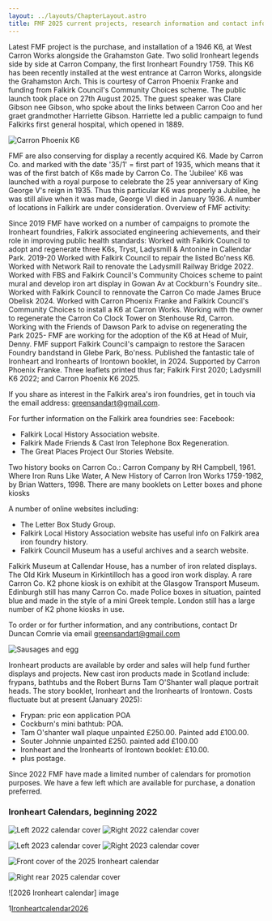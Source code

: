 ```yaml
---
layout: ../layouts/ChapterLayout.astro
title: FMF 2025 current projects, research information and contact info
---
```

Latest FMF project is the purchase, and installation of a 1946 K6, at West Carron Works alongside the Grahamston Gate. Two solid Ironheart legends side by side at Carron Company, the first Ironheart Foundry 1759. 
This K6 has been recently installed at the west entrance at Carron Works, alongside the Grahamston Arch. This is courtesy of Carron Phoenix Franke and funding from Falkirk Council's Community Choices scheme. The public launch took place on 27th August 2025. The guest speaker was Clare Gibson nee Gibson, who spoke about the links between Carron Coo and her graet grandmother Harriette Gibson. Harriette led a public campaign to fund Falkirks first general hospital, which opened in 1889. 

![Carron Phoenix K6](CarronPhoenixK6)

FMF are also conserving for display a recently acquired K6. Made by Carron Co. and marked with the date '35/1' = first part of 1935, which means that it was of the first batch of K6s made by Carron Co. The 'Jubilee' K6 was launched with a royal purpose to celebrate the 25 year anniversary of King George V's reign in 1935. Thus this particular K6 was properly a Jubilee, he was still alive when it was made, George VI died in January 1936. A number of locations in Falkirk are under consideration.
Overview of FMF activity: 

Since 2019 FMF have worked on a number of campaigns to promote the Ironheart foundries, Falkirk associated engineering achievements, and their role in improving public health standards:
Worked with Falkirk Council to adopt and regenerate three K6s, Tryst, Ladysmill & Antonine in Callendar Park. 2019-20
Worked with Falkirk Council to repair the listed Bo'ness K6.
Worked with Network Rail to renovate the Ladysmill Railway Bridge 2022.
Worked with FBS and Falkirk Council's Community Choices scheme to paint mural and develop iron art display in Gowan Av at Cockburn's Foundry site..
Worked with Falkirk Council to rennovate the Carron Co made James Bruce Obelisk 2024.
Worked with Carron Phoenix Franke and Falkirk Council's Community Choices to install a K6 at Carron Works.
Working with the owner to regenerate the Carron Co Clock Tower on Stenhouse Rd, Carron.
Working with the Friends of Dawson Park to advise on regenerating the Park 2025-
FMF are working for the adoption of the K6 at Head of Muir, Denny.
FMF support Falkirk Council's campaign to restore the Saracen Foundry bandstand in Glebe Park, Bo'ness.
Published the fantastic tale of Ironheart and Ironhearts of Irontown booklet, in 2024. Supported by Carron Phoenix Franke.
Three leaflets printed thus far; Falkirk First 2020; Ladysmill K6 2022; and Carron Phoenix K6 2025.

If you share as interest in the Falkirk area's iron foundries, get in touch via the email address: greensandart@gmail.com.

For further information on the Falkirk area foundries see:
Facebook:

* Falkirk Local History Association website.
* Falkirk Made Friends & Cast Iron Telephone Box Regeneration.
* The Great Places Project Our Stories Website.

Two history books on Carron Co.:
Carron Company by RH Campbell, 1961.
Where Iron Runs Like Water, A New History of Carron Iron Works 1759-1982, by Brian Watters, 1998.
There are many booklets on Letter boxes and phone kiosks

A number of online websites including:
* The Letter Box Study Group.
* Falkirk Local History Association website has useful info on Falkirk area iron foundry history.
* Falkirk Council Museum has a useful archives and a search website.

Falkirk Museum at Callendar House, has a number of iron related displays.
The Old Kirk Museum in Kirkintilloch has a good iron work display.
A rare Carron Co. K2 phone kiosk is on exhibit at the Glasgow Transport Museum.
Edinburgh still has many Carron Co. made Police boxes in situation, painted blue and made in the style of a mini Greek temple.
London still has a large number of K2 phone kiosks in use.

To order or for further information, and any contributions, contact Dr Duncan Comrie via email <greensandart@gmail.com>

![Sausages and egg](testing-the-frypan "L")

Ironheart products are available by order and sales will help fund further displays and projects.
New cast iron products made in Scotland include: frypans, bathtubs and the Robert Burns Tam O'Shanter wall plaque portrait heads.
The story booklet, Ironheart and the Ironhearts of Irontown.
Costs fluctuate but at present (January 2025):

* Frypan: pric eon application POA
* Cockburn's mini bathtub: POA.
* Tam O'shanter wall plaque unpainted £250.00. Painted add £100.00.
* Souter Johnnie unpainted £250. painted add £100.00
* Ironheart and the Ironhearts of Irontown booklet: £10.00.
* plus postage.

Since 2022 FMF have made a limited number of calendars for promotion purposes.
We have a few left which are available for purchase, a donation preferred.

### Ironheart Calendars, beginning 2022

![Left 2022 calendar cover](calftcover2022)
![Right 2022 calendar cover](calrrcover2022)

![Left 2023 calendar cover](calftcover2023)
![Right 2023 calendar cover](calrrcover2023)

<!-- image7. Ironheart Legends 2025 -->
![Front cover of the 2025 Ironheart calendar](2025-calendar-front)

![Right rear 2025 calendar cover](IronheratLegends25rr)

![2026 Ironheart calendar] image

1[Ironheartcalendar2026](Iroheart2026calendar)
